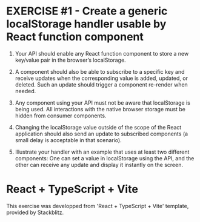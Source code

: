 # EXERCISE #1 - Create a generic localStorage handler usable by React function component

1. Your API should enable any React function component to store a new key/value pair in the browser’s localStorage.

2. A component should also be able to subscribe to a specific key and receive updates when the corresponding value is added, updated, or deleted. Such an update should trigger a component re-render when needed.

3. Any component using your API must not be aware that localStorage is being used. All interactions with the native browser storage must be hidden from consumer components.

4. Changing the localStorage value outside of the scope of the React application should also send an update to subscribed components (a small delay is acceptable in that scenario).

5. Illustrate your handler with an example that uses at least two different components: One can set a value in localStorage using the API, and the other can receive any update and display it instantly on the screen.

# React + TypeScript + Vite

This exercise was developped from 'React + TypeScript + Vite' template, provided by Stackblitz.
